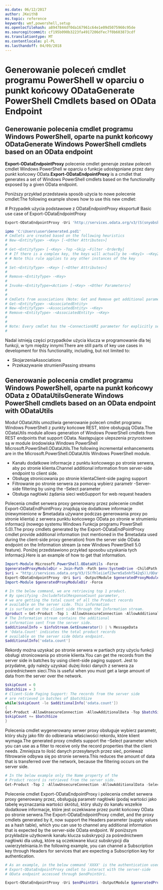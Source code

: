 ```yaml
---
ms.date: 06/12/2017
author: JKeithB
ms.topic: reference
keywords: wmf,powershell,setup
ms.openlocfilehash: a8947844df0da167961c64e1e09d5075960c95de
ms.sourcegitcommit: cf195b090b3223fa4917206dfec7f0b603873cdf
ms.translationtype: MT
ms.contentlocale: pl-PL
ms.lasthandoff: 04/09/2018
---
```

# <a name="generate-powershell-cmdlets-based-on-odata-endpoint"></a><span data-ttu-id="94fcb-102">Generowanie poleceń cmdlet programu PowerShell w oparciu o punkt końcowy OData</span><span class="sxs-lookup"><span data-stu-id="94fcb-102">Generate PowerShell Cmdlets based on OData Endpoint</span></span>
<a name="generate-windows-powershell-cmdlets-based-on-an-odata-endpoint"></a><span data-ttu-id="94fcb-103">Generowanie polecenia cmdlet programu Windows PowerShell, oparte na punkt końcowy OData</span><span class="sxs-lookup"><span data-stu-id="94fcb-103">Generate Windows PowerShell cmdlets based on an OData endpoint</span></span>
--------------------------------------------------------------

<span data-ttu-id="94fcb-104">**Export-ODataEndpointProxy** polecenie cmdlet generuje zestaw poleceń cmdlet Windows PowerShell w oparciu o funkcje udostępniane przez dany punkt końcowy OData.</span><span class="sxs-lookup"><span data-stu-id="94fcb-104">**Export-ODataEndpointProxy** is a cmdlet that generates a set of Windows PowerShell cmdlets based on the functionality exposed by a given OData endpoint.</span></span>

<span data-ttu-id="94fcb-105">Poniższy przykład przedstawia sposób użycia to nowe polecenie cmdlet:</span><span class="sxs-lookup"><span data-stu-id="94fcb-105">The following example shows how to use this new cmdlet:</span></span>

<span data-ttu-id="94fcb-106">\# Przypadek użycia podstawowe z ODataEndpointProxy eksportu</span><span class="sxs-lookup"><span data-stu-id="94fcb-106">\# Basic use case of Export-ODataEndpointProxy</span></span>

```powershell
Export-ODataEndpointProxy -Uri 'http://services.odata.org/v3/(S(snyobsk1hhutkb2yulwldgf1))/odata/odata.svc' -OutputModule C:\Users\user\Generated.psd1

ipmo 'C:\Users\user\Generated.psd1'
# Cmdlets are created based on the following heuristics
# New-<EntityType> -<Key> [-<Other Attributes>]
#
# Get-<EntityType> [-<Key> -Top –Skip –Filter -OrderBy]
# # If there is a complex key, the keys will actually be -<Key1> -<Key2>…
# # Note this rule applies to any other instances of the key
#
# Set-<EntityType> -<Key> [-<Other Attributes>]
#
# Remove-<EntityType> -<Key>
#
# Invoke-<EntityType><Action> [-<Key> -<Other Parameters>]
#
#
# Cmdlets from associations (Note: Get and Remove get additional parameter sets)
# Get-<EntityType> -<AssociatedEntity>
# New-<EntityType> -<AssociatedEntity> -<Key>
# Remove-<EntityType> -<AssociatedEntity> -<Key>
#
#
# Note: Every cmdlet has the –ConnectionURI parameter for explicitly setting the URI of the endpoint. This normally uses the same address that you gave the Export-ODataEndpointProxy cmdlet, but can be overridden in this fashion for the sake of similar endpoints.
#
```

<span data-ttu-id="94fcb-107">Nadal istnieją części przypadków użycia klucza w programowanie dla tej funkcji, w tym między innymi:</span><span class="sxs-lookup"><span data-stu-id="94fcb-107">There are still parts of key use cases in development for this functionality, including, but not limited to:</span></span>
-   <span data-ttu-id="94fcb-108">Skojarzenia</span><span class="sxs-lookup"><span data-stu-id="94fcb-108">Associations</span></span>
-   <span data-ttu-id="94fcb-109">Przekazywanie strumieni</span><span class="sxs-lookup"><span data-stu-id="94fcb-109">Passing streams</span></span>

<a name="generate-windows-powershell-cmdlets-based-on-an-odata-endpoint-with-odatautils"></a><span data-ttu-id="94fcb-110">Generowanie polecenia cmdlet programu Windows PowerShell, oparte na punkt końcowy OData z ODataUtils</span><span class="sxs-lookup"><span data-stu-id="94fcb-110">Generate Windows PowerShell cmdlets based on an OData endpoint with ODataUtils</span></span>
------------------------------------------------------------------------------
<span data-ttu-id="94fcb-111">Moduł ODataUtils umożliwia generowanie poleceń cmdlet programu Windows PowerShell z punkty końcowe REST, które obsługują OData.</span><span class="sxs-lookup"><span data-stu-id="94fcb-111">The ODataUtils module allows generation of Windows PowerShell cmdlets from REST endpoints that support OData.</span></span> <span data-ttu-id="94fcb-112">Następujące ulepszenia przyrostowe są w module środowiska Windows PowerShell Microsoft.PowerShell.ODataUtils.</span><span class="sxs-lookup"><span data-stu-id="94fcb-112">The following incremental enhancements are in the Microsoft.PowerShell.ODataUtils Windows PowerShell module.</span></span>
-   <span data-ttu-id="94fcb-113">Kanału dodatkowe informacje z punktu końcowego po stronie serwera, aby po stronie klienta.</span><span class="sxs-lookup"><span data-stu-id="94fcb-113">Channel additional information from server-side endpoint to client side.</span></span>
-   <span data-ttu-id="94fcb-114">Obsługę stronicowania po stronie klienta</span><span class="sxs-lookup"><span data-stu-id="94fcb-114">Client-side paging support</span></span>
-   <span data-ttu-id="94fcb-115">Filtrowanie po stronie serwera za pomocą wybierz parametr -</span><span class="sxs-lookup"><span data-stu-id="94fcb-115">Server-side filtering by using the -Select parameter</span></span>
-   <span data-ttu-id="94fcb-116">Obsługa nagłówki żądania sieci web</span><span class="sxs-lookup"><span data-stu-id="94fcb-116">Support for web request headers</span></span>

<span data-ttu-id="94fcb-117">Polecenia cmdlet serwera proxy generowany przez polecenie cmdlet Export-ODataEndPointProxy znajdują się dodatkowe informacje (niewymienione w $metadata używane podczas generowania proxy po stronie klienta) z serwera punktu końcowego OData po stronie w strumieniu informacji (nowego systemu Windows Funkcja programu PowerShell 5.0).</span><span class="sxs-lookup"><span data-stu-id="94fcb-117">The proxy cmdlets generated by the Export-ODataEndPointProxy cmdlet provide additional information (not mentioned in the $metadata used during the client-side proxy generation) from the server side OData endpoint on the Information stream (a new Windows PowerShell 5.0 feature).</span></span> <span data-ttu-id="94fcb-118">Poniżej przedstawiono przykład sposobu uzyskania tych informacji.</span><span class="sxs-lookup"><span data-stu-id="94fcb-118">Here is an example of how to get that information.</span></span>
```powershell
Import-Module Microsoft.PowerShell.ODataUtils -Force
$generatedProxyModuleDir = Join-Path -Path $env:SystemDrive -ChildPath 'ODataDemoProxy'
$uri = "http://services.odata.org/V3/(S(fhleiief23wrm5a5nhf542q5))/OData/OData.svc/"
Export-ODataEndpointProxy -Uri $uri -OutputModule $generatedProxyModuleDir -Force -AllowUnSecureConnection -Verbose -AllowClobber
Import-Module $generatedProxyModuleDir -Force

# In the below command, we are retrieving top 1 product.
# By specifying -IncludeTotalResponseCount parameter,
# we are getting the total count of all the Product records
# available on the server side. This information
# is surfaced on the client side through the Information stream.
$product = Get-Product -Top 1 -AllowUnsecureConnection -AllowAdditionalData -IncludeTotalResponseCount -InformationVariable infoStream
# The Information stream contains the additional
# information sent from the server side.
$additionalInfo = $infoStream.GetEnumerator() | % MessageData
# 'Odata.Count' indicates the total product records
# available on the server side Odata endpoint.
$additionalInfo['odata.count']
```

<span data-ttu-id="94fcb-119">Rekordy można uzyskać po stronie serwera w partiach przy użyciu funkcji obsługi stronicowania po stronie klienta.</span><span class="sxs-lookup"><span data-stu-id="94fcb-119">You can get the records from the server side in batches by using client-side paging support.</span></span> <span data-ttu-id="94fcb-120">Jest to przydatne, gdy należy uzyskać dużej ilości danych z serwera za pośrednictwem sieci.</span><span class="sxs-lookup"><span data-stu-id="94fcb-120">This is useful when you must get a large amount of data from the server over the network.</span></span>
```powershell
$skipCount = 0
$batchSize = 3
# Client-Side Paging Support: The records from the server side
# are retrieved in batches of $batchSize
while($skipCount -le $additionalInfo['odata.count'])
{
Get-Product -AllowUnsecureConnection -AllowAdditionalData -Top $batchSize -Skip $skipCount
$skipCount += $batchSize
}
```

<span data-ttu-id="94fcb-121">Polecenia cmdlet wygenerowany serwer proxy obsługuje wybierz parametr, który służy jako filtr do odbierania właściwości rekordu, które klient wymaga.</span><span class="sxs-lookup"><span data-stu-id="94fcb-121">The generated proxy cmdlets support the –Select parameter which you can use as a filter to receive only the record properties that the client needs.</span></span> <span data-ttu-id="94fcb-122">Zmniejsza to ilość danych przesyłanych przez sieć, ponieważ filtrowanie odbywa się po stronie serwera.</span><span class="sxs-lookup"><span data-stu-id="94fcb-122">This reduces the amount of data that is transferred over the network, because the filtering occurs on the server side.</span></span>
```powershell
# In the below example only the Name property of the
# Product record is retrieved from the server side.
Get-Product -Top 2 -AllowUnsecureConnection -AllowAdditionalData -Select Name
```

<span data-ttu-id="94fcb-123">Polecenie cmdlet Export-ODataEndpointProxy i polecenia cmdlet serwera proxy generowany przez, obsługują parametr nagłówki (podaj wartości jako tabelę wyznaczania wartości skrótu), który służy do kanału wszelkie dodatkowe informacje, które jest oczekiwane przez punkt końcowy OData po stronie serwera.</span><span class="sxs-lookup"><span data-stu-id="94fcb-123">The Export-ODataEndpointProxy cmdlet, and the proxy cmdlets generated by it, now support the Headers parameter (supply values as a hash table), which you can use to channel any additional information that is expected by the server-side OData endpoint.</span></span> <span data-ttu-id="94fcb-124">W poniższym przykładzie użytkownik kanału klucza subskrypcji za pośrednictwem nagłówki dla usług, które są oczekiwane klucz subskrypcji dla uwierzytelniania.</span><span class="sxs-lookup"><span data-stu-id="94fcb-124">In the following example, you can channel a Subscription key through Headers for services that are expecting a Subscription key for authentication.</span></span>
```powershell
# As an example, in the below command 'XXXX' is the authentication used by the
# Export-ODataEndpointProxy cmdlet to interact with the server-side
# OData endpoint accessed through $endPointUri.

Export-ODataEndpointProxy -Uri $endPointUri -OutputModule $generatedProxyModuleDir -Force -AllowUnSecureConnection -Verbose -Headers @{'subscription-key'='XXXX'}
```